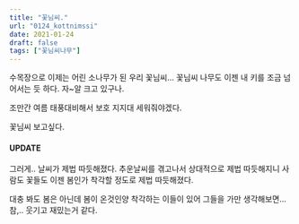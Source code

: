 ```yaml
---
title: "꽃님씨."
url: "0124_kottnimssi"
date: 2021-01-24
draft: false
tags: ["꽃님씨나무"]
---
```

수목장으로 이제는 어린 소나무가 된 우리 꽃님씨... 꽃님씨 나무도 이젠 내 키를 조금 넘어서는 듯 하다. 자~알 크고 있구나.

조만간 여름 태풍대비해서 보호 지지대 세워줘야겠다.

꽃님씨 보고싶다.

#### UPDATE

그러게.. 날씨가 제법 따듯해졌다. 추운날씨를 겪고나서 상대적으로 제법 따듯해지니 사람도 꽃들도 이젠 봄인가 착각할 정도로 제법 따듯해졌다. 

대충 봐도 봄은 아닌데 봄이 온것인양 착각하는 이들이 있어 그들을 가만 생각해보면... 참,.. 웃기고 재밌는거 같다.
